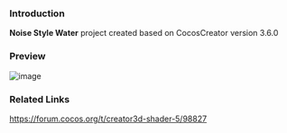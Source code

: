 ### Introduction
**Noise Style Water** project created based on CocosCreator version 3.6.0

### Preview
![image](../../../gif/202206/2022061601.gif)

### Related Links
https://forum.cocos.org/t/creator3d-shader-5/98827